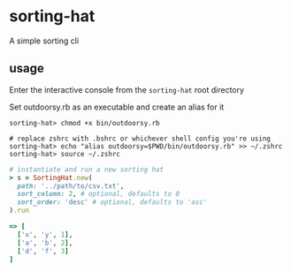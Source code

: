 # sorting-hat

A simple sorting cli

## usage

Enter the interactive console from the `sorting-hat` root directory

Set outdoorsy.rb as an executable and create an alias for it

```
sorting-hat> chmod +x bin/outdoorsy.rb

# replace zshrc with .bshrc or whichever shell config you're using
sorting-hat> echo "alias outdoorsy=$PWD/bin/outdoorsy.rb" >> ~/.zshrc
sorting-hat> source ~/.zshrc
```

```ruby
# instantiate and run a new sorting hat
> s = SortingHat.new(
  path: '../path/to/csv.txt', 
  sort_column: 2, # optional, defaults to 0
  sort_order: 'desc' # optional, defaults to 'asc'
).run

=> [
  ['x', 'y', 1],
  ['a', 'b', 2],
  ['d', 'f', 3]
]
```

